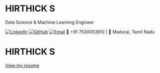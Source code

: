 # HIRTHICK S

Data Science & Machine Learning Engineer

[![LinkedIn](https://img.shields.io/badge/LinkedIn-Connect-blue)](https://linkedin.com/in/hirthicks/)
[![GitHub](https://img.shields.io/badge/GitHub-Follow-gray)](https://github.com/Hirthick6)
[![Email](https://img.shields.io/badge/Email-Contact-red)](mailto:hirthicksofficial@gmail.com)
📱 +91 7530053910 | 📍 Madurai, Tamil Nadu

# HIRTHICK S

[View my resume](Hirthick%20S%20Resume.pdf)

